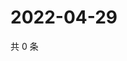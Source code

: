 # 2022-04-29

共 0 条

<!-- BEGIN WEIBO -->
<!-- 最后更新时间 Fri Apr 29 2022 21:27:13 GMT+0800 (China Standard Time) -->

<!-- END WEIBO -->
